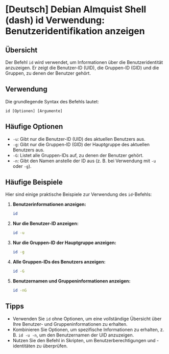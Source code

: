 # [Deutsch] Debian Almquist Shell (dash) id Verwendung: Benutzeridentifikation anzeigen

## Übersicht
Der Befehl `id` wird verwendet, um Informationen über die Benutzeridentität anzuzeigen. Er zeigt die Benutzer-ID (UID), die Gruppen-ID (GID) und die Gruppen, zu denen der Benutzer gehört.

## Verwendung
Die grundlegende Syntax des Befehls lautet:

```
id [Optionen] [Argumente]
```

## Häufige Optionen
- `-u`: Gibt nur die Benutzer-ID (UID) des aktuellen Benutzers aus.
- `-g`: Gibt nur die Gruppen-ID (GID) der Hauptgruppe des aktuellen Benutzers aus.
- `-G`: Listet alle Gruppen-IDs auf, zu denen der Benutzer gehört.
- `-n`: Gibt den Namen anstelle der ID aus (z. B. bei Verwendung mit `-u` oder `-g`).

## Häufige Beispiele
Hier sind einige praktische Beispiele zur Verwendung des `id`-Befehls:

1. **Benutzerinformationen anzeigen:**
   ```bash
   id
   ```

2. **Nur die Benutzer-ID anzeigen:**
   ```bash
   id -u
   ```

3. **Nur die Gruppen-ID der Hauptgruppe anzeigen:**
   ```bash
   id -g
   ```

4. **Alle Gruppen-IDs des Benutzers anzeigen:**
   ```bash
   id -G
   ```

5. **Benutzernamen und Gruppeninformationen anzeigen:**
   ```bash
   id -nG
   ```

## Tipps
- Verwenden Sie `id` ohne Optionen, um eine vollständige Übersicht über Ihre Benutzer- und Gruppeninformationen zu erhalten.
- Kombinieren Sie Optionen, um spezifische Informationen zu erhalten, z. B. `id -u -n`, um den Benutzernamen der UID anzuzeigen.
- Nutzen Sie den Befehl in Skripten, um Benutzerberechtigungen und -identitäten zu überprüfen.